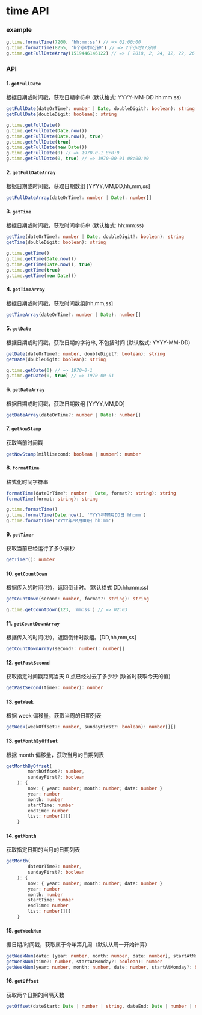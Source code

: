# time API

### example

```javascript
g.time.formatTime(7200, 'hh:mm:ss') // => 02:00:00
g.time.formatTime(8255, 'h个小时m分钟') // => 2个小时17分钟
g.time.getFullDateArray(1519446146122) // => [ 2018, 2, 24, 12, 22, 26 ]
```

### API

#### 1. `getFullDate`

根据日期或时间戳，获取日期字符串 (默认格式: YYYY-MM-DD hh:mm:ss)

```typescript
getFullDate(dateOrTime?: number | Date, doubleDigit?: boolean): string
getFullDate(doubleDigit: boolean): string
```

```javascript
g.time.getFullDate()
g.time.getFullDate(Date.now())
g.time.getFullDate(Date.now(), true)
g.time.getFullDate(true)
g.time.getFullDate(new Date())
g.time.getFullDate(0) // => 1970-0-1 8:0:0
g.time.getFullDate(0, true) // => 1970-00-01 08:00:00
```

#### 2. `getFullDateArray`

根据日期或时间戳，获取日期数组 [YYYY,MM,DD,hh,mm,ss]

```typescript
getFullDateArray(dateOrTime?: number | Date): number[]
```

#### 3. `getTime`

根据日期或时间戳，获取时间字符串 (默认格式: hh:mm:ss)

```typescript
getTime(dateOrTime?: number | Date, doubleDigit?: boolean): string
getTime(doubleDigit: boolean): string
```

```javascript
g.time.getTime()
g.time.getTime(Date.now())
g.time.getTime(Date.now(), true)
g.time.getTime(true)
g.time.getTime(new Date())
```

#### 4. `getTimeArray`

根据日期或时间戳，获取时间数组[hh,mm,ss]

```typescript
getTimeArray(dateOrTime?: number | Date): number[]
```

#### 5. `getDate`

根据日期或时间戳，获取日期的字符串, 不包括时间 (默认格式: YYYY-MM-DD)

```typescript
getDate(dateOrTime?: number, doubleDigit?: boolean): string
getDate(doubleDigit: boolean): string
```

```javascript
g.time.getDate(0) // => 1970-0-1
g.time.getDate(0, true) // => 1970-00-01
```

#### 6. `getDateArray`

根据日期或时间戳，获取日期数组 [YYYY,MM,DD]

```typescript
getDateArray(dateOrTime?: number | Date): number[]
```

#### 7. `getNowStamp`

获取当前时间戳

```typescript
getNowStamp(millisecond: boolean | number): number
```

#### 8. `formatTime`

格式化时间字符串

```typescript
formatTime(dateOrTime?: number | Date, format?: string): string
formatTime(format: string): string
```

```javascript
g.time.formatTime()
g.time.formatTime(Date.now(), 'YYYY年MM月DD日 hh:mm')
g.time.formatTime('YYYY年MM月DD日 hh:mm')
```

#### 9. `getTimer`

获取当前已经运行了多少豪秒

```typescript
getTimer(): number
```

#### 10. `getCountDown`

根据传入的时间(秒)，返回倒计时。(默认格式 DD:hh:mm:ss)

```typescript
getCountDown(second: number, format?: string): string
```

```javascript
g.time.getCountDown(123, 'mm:ss') // => 02:03
```

#### 11. `getCountDownArray`

根据传入的时间(秒)，返回倒计时数组。[DD,hh,mm,ss]

```typescript
getCountDownArray(second?: number): number[]
```

#### 12. `getPastSecond`

获取指定时间戳距离当天 0 点已经过去了多少秒 (缺省时获取今天的值)

```typescript
getPastSecond(time?: number): number
```

#### 13. `getWeek`

根据 week 偏移量，获取当周的日期列表

```typescript
getWeek(weekOffset?: number, sundayFirst?: boolean): number[][]
```

#### 13. `getMonthByOffset`

根据 month 偏移量，获取当月的日期列表

```typescript
getMonthByOffset(
        monthOffset?: number,
        sundayFirst?: boolean
    ): {
        now: { year: number; month: number; date: number }
        year: number
        month: number
        startTime: number
        endTime: number
        list: number[][]
    }
```

#### 14. `getMonth`

获取指定日期的当月的日期列表

```typescript
getMonth(
        dateOrTime?: number,
        sundayFirst?: boolean
    ): {
        now: { year: number; month: number; date: number }
        year: number
        month: number
        startTime: number
        endTime: number
        list: number[][]
    }
```

#### 15. `getWeekNum`

据日期/时间戳，获取属于今年第几周（默认从周一开始计算）

```typescript
getWeekNum(date: [year: number, month: number, date: number], startAtMonday?: boolean): number
getWeekNum(time?: number, startAtMonday?: boolean): number
getWeekNum(year: number, month: number, date: number, startAtMonday?: boolean): number
```

#### 16. `getOffset`

获取两个日期的间隔天数

```typescript
getOffset(dateStart: Date | number | string, dateEnd: Date | number | string): number
```
